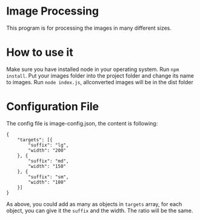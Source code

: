 # Image Processing
This program is for processing the images in many different sizes.

# How to use it
Make sure you have installed node in your operating system.
Run `npm install`.
Put your images folder into the project folder and change its name to images.
Run `node index.js`,  allconverted images will be in the dist folder

# Configuration File
The config file is image-config.json, the content is following:
```
{
    "targets": [{
        "suffix": "lg",
        "width": "200"
    }, {
        "suffix": "md",
        "width": "150"
    }, {
        "suffix": "sm",
        "width": "100"
    }]
}
```
As above, you could add as many as objects in `targets` array, for each object, you can give it the `suffix` and the width. The ratio will be the same.